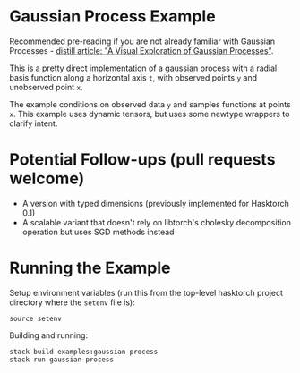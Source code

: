 # Gaussian Process Example

Recommended pre-reading if you are not already familiar with Gaussian 
Processes - [distill article: "A Visual Exploration of Gaussian 
Processes"](https://distill.pub/2019/visual-exploration-gaussian-processes/).

This is a pretty direct implementation of a gaussian process with a radial
basis function along a horizontal axis `t`, with observed points `y` and
unobserved point `x`.

The example conditions on observed data `y` and samples functions at points
`x`. This example uses dynamic tensors, but uses some newtype wrappers to
clarify intent.

# Potential Follow-ups (pull requests welcome)

- A version with typed dimensions (previously implemented for Hasktorch 0.1)
- A scalable variant that doesn't rely on libtorch's cholesky decomposition 
operation but uses SGD methods instead

# Running the Example

Setup environment variables (run this from the top-level hasktorch project 
directory where the `setenv` file is):

```
source setenv
```

Building and running:

```
stack build examples:gaussian-process
stack run gaussian-process
```
